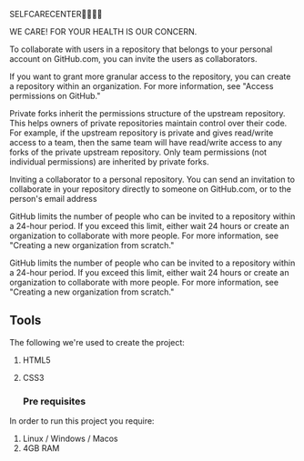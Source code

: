 SELFCARECENTER👨‍⚕️👩‍⚕️

WE CARE! FOR YOUR HEALTH IS OUR CONCERN.


To collaborate with users in a repository that belongs to your personal account on GitHub.com, you can invite the users as collaborators.

If you want to grant more granular access to the repository, you can create a repository within an organization. For more information, see "Access permissions on GitHub."

Private forks inherit the permissions structure of the upstream repository. This helps owners of private repositories maintain control over their code. For example, if the upstream repository is private and gives read/write access to a team, then the same team will have read/write access to any forks of the private upstream repository. Only team permissions (not individual permissions) are inherited by private forks.

Inviting a collaborator to a personal repository.
You can send an invitation to collaborate in your repository directly to someone on GitHub.com, or to the person's email address

GitHub limits the number of people who can be invited to a repository within a 24-hour period. If you exceed this limit, either wait 24 hours or create an organization to collaborate with more people. For more information, see "Creating a new organization from scratch."

GitHub limits the number of people who can be invited to a repository within a 24-hour period. If you exceed this limit, either wait 24 hours or create an organization to collaborate with more people. For more information, see "Creating a new organization from scratch."

## Tools

The following we're used to create the project:

1. HTML5
2. CSS3

   ### Pre requisites

In order to run this project you require:
1. Linux / Windows / Macos
2. 4GB RAM
   
